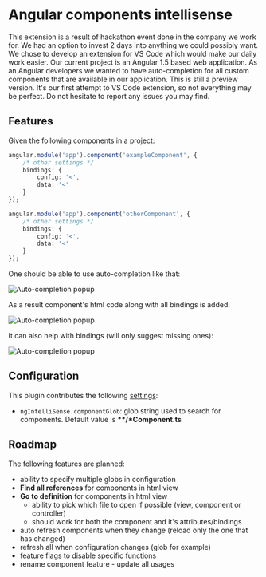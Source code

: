# Angular components intellisense

This extension is a result of hackathon event done in the company we work for. We had an option to invest 2 days into anything we could possibly want.
We chose to develop an extension for VS Code which would make our daily work easier. Our current project is an Angular 1.5 based web application. As an Angular developers we wanted to have auto-completion for all custom components that are available in our application.
This is still a preview version. It's our first attempt to VS Code extension, so not everything may be perfect. Do not hesitate to report any issues you may find.

## Features

Given the following components in a project:
```TypeScript
angular.module('app').component('exampleComponent', {
	/* other settings */
	bindings: {
		config: '<',
		data: '<'
	}
});

angular.module('app').component('otherComponent', {
	/* other settings */
	bindings: {
		config: '<',
		data: '<'
	}
});
```

One should be able to use auto-completion like that:

![Auto-completion popup](https://kf-ireneuszpatalas.github.io/popup.png)

As a result component's html code along with all bindings is added:

![Auto-completion popup](https://kf-ireneuszpatalas.github.io/result.png)

It can also help with bindings (will only suggest missing ones):

![Auto-completion popup](https://kf-ireneuszpatalas.github.io/bindings.png)

## Configuration

This plugin contributes the following [settings](https://code.visualstudio.com/docs/customization/userandworkspace):

- `ngIntelliSense.componentGlob`: glob string used to search for components. Default value is  **\*\*/\*Component.ts**

## Roadmap

The following features are planned:
- ability to specify multiple globs in configuration
- **Find all references** for components in html view
- **Go to definition** for components in html view
	- ability to pick which file to open if possible (view, component or controller)
	- should work for both the component and it's attributes/bindings
- auto refresh components when they change (reload only the one that has changed)
- refresh all when configuration changes (glob for example)
- feature flags to disable specific functions
- rename component feature - update all usages

